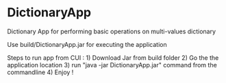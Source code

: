 # DictionaryApp
 Dictionary App for performing basic operations on multi-values dictionary
 
 
 Use build/DictionaryApp.jar for executing the application
 
 
 Steps to run app from CUI : 1) Download Jar from build folder
                             2) Go the the application location
                             3) run "java -jar DictionaryApp.jar" command from the commandline
                             4) Enjoy !
 
